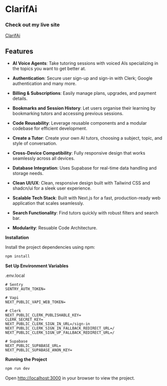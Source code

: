 # ClarifAi


### Check out my live site

[ClarifAi](https://clarifai-ten.vercel.app/)


## <a name="features"> Features</a>

 - **AI Voice Agents**: Take tutoring sessions with voiced AIs specializing in the topics you want to get better at.

 - **Authentication**: Secure user sign-up and sign-in with Clerk; Google authentication and many more.

 - **Billing & Subscriptions**: Easily manage plans, upgrades, and payment details.

- **Bookmarks and Session History**: Let users organise their learning by bookmarking tutors and accessing previous sessions.

- **Code Reusability**: Leverage reusable components and a modular codebase for efficient development.

- **Create a Tutor**: Create your own AI tutors, choosing a subject, topic, and style of conversation.

- **Cross-Device Compatibility**: Fully responsive design that works seamlessly across all devices.

- **Database Integration**: Uses Supabase for real-time data handling and storage needs.

- **Clean UI/UX**: Clean, responsive design built with Tailwind CSS and shadcn/ui for a sleek user experience.

- **Scalable Tech Stack**: Built with Next.js for a fast, production-ready web application that scales seamlessly.

- **Search Functionality**: Find tutors quickly with robust filters and search bar.

- **Modularity**: Resuable Code Architecture.



**Installation**

Install the project dependencies using npm:

```bash
npm install
```

**Set Up Environment Variables**

.env.local

```env
# Sentry
SENTRY_AUTH_TOKEN=

# Vapi
NEXT_PUBLIC_VAPI_WEB_TOKEN=

# Clerk
NEXT_PUBLIC_CLERK_PUBLISHABLE_KEY=
CLERK_SECRET_KEY=
NEXT_PUBLIC_CLERK_SIGN_IN_URL=/sign-in
NEXT_PUBLIC_CLERK_SIGN_IN_FALLBACK_REDIRECT_URL=/
NEXT_PUBLIC_CLERK_SIGN_UP_FALLBACK_REDIRECT_URL=/

# Supabase
NEXT_PUBLIC_SUPABASE_URL=
NEXT_PUBLIC_SUPABASE_ANON_KEY=
```


**Running the Project**

```bash
npm run dev
```

Open [http://localhost:3000](http://localhost:3000) in your browser to view the project.

